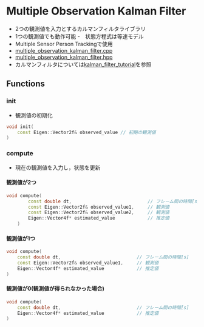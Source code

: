 # Multiple Observation Kalman Filter
- 2つの観測値を入力とするカルマンフィルタライブラリ
- 1つの観測値でも動作可能
-　状態方程式は等速モデル
- Multiple Sensor Person Trackingで使用
- [multiple_observation_kalman_filter.cpp](multiple_observation_kalman_filter/src/multiple_observation_kalman_filter.cpp)
- [multiple_observation_kalman_filter.hpp](multiple_observation_kalman_filter/src/multiple_observation_kalman_filter.cpp)
- カルマンフィルタについては[kalman_filter_tutorial](https://github.com/TeamSOBITS/kalman_filter_tutorial)を参照

## Functions
### init
- 観測値の初期化
```c++
void init(
    const Eigen::Vector2f& observed_value // 初期の観測値
)
```
### compute
- 現在の観測値を入力し，状態を更新

#### 観測値が2つ
```c++
void compute(
        const double dt,                            // フレーム間の時間[s]
        const Eigen::Vector2f& observed_value1,     // 観測値
        const Eigen::Vector2f& observed_value2,     // 観測値
        Eigen::Vector4f* estimated_value            // 推定値
    )
```

#### 観測値が1つ
```c++
void compute(
    const double dt,                            // フレーム間の時間[s]
    const Eigen::Vector2f& observed_value1,     // 観測値
    Eigen::Vector4f* estimated_value            // 推定値
)
```

#### 観測値が0(観測値が得られなかった場合)
```c++
void compute(
    const double dt,                            // フレーム間の時間[s]
    Eigen::Vector4f* estimated_value            // 推定値
)
```